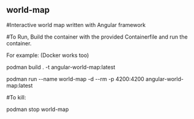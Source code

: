 ## world-map
#Interactive world map written with Angular framework

#To Run, Build the container with the provided Containerfile and run the container.

For example: (Docker works too)

podman build . -t angular-world-map:latest

podman run --name world-map -d --rm -p 4200:4200 angular-world-map:latest

#To kill:

podman stop world-map
